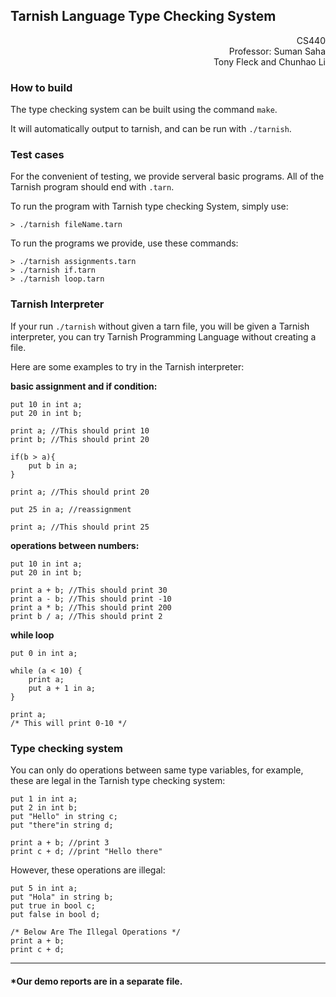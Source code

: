 ## Tarnish Language Type Checking System
<div style="text-align: right">CS440</div>
<div style="text-align: right">Professor: Suman Saha</div>
<div style="text-align: right">Tony Fleck and Chunhao Li</div>

### How to build
The type checking system can be built using the command `make`.

It will automatically output to tarnish, and can be run with `./tarnish`.

### Test cases
For the convenient of testing, we provide serveral basic programs. All of the Tarnish program should end with `.tarn`.

To run the program with Tarnish type checking System, simply use:

```
> ./tarnish fileName.tarn
```

To run the programs we provide, use these commands:

```
> ./tarnish assignments.tarn
> ./tarnish if.tarn
> ./tarnish loop.tarn
```

### Tarnish Interpreter
If your run `./tarnish` without given a tarn file, you will be given a Tarnish interpreter, you can try Tarnish Programming Language without creating a file.

Here are some examples to try in the Tarnish interpreter:

**basic assignment and if condition:**

```
put 10 in int a;
put 20 in int b;

print a; //This should print 10
print b; //This should print 20

if(b > a){
	put b in a;
}

print a; //This should print 20

put 25 in a; //reassignment

print a; //This should print 25
```

**operations between numbers:**

```
put 10 in int a;
put 20 in int b;

print a + b; //This should print 30
print a - b; //This should print -10
print a * b; //This should print 200
print b / a; //This should print 2

```

**while loop**

```
put 0 in int a;

while (a < 10) {
	print a;
	put a + 1 in a;
}

print a;
/* This will print 0-10 */
```

### Type checking system
You can only do operations between same type variables, for example, these are legal in the Tarnish type checking system:

```
put 1 in int a;
put 2 in int b;
put "Hello" in string c;
put "there"in string d;

print a + b; //print 3
print c + d; //print "Hello there"
```

However, these operations are illegal:

```
put 5 in int a;
put "Hola" in string b;
put true in bool c;
put false in bool d;

/* Below Are The Illegal Operations */
print a + b;
print c + d;
```

***
#### *Our demo reports are in a separate file.